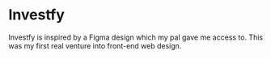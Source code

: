 # Investfy
Investfy is inspired by a Figma design which my pal gave me access to. This was my first real venture into front-end web design. 


